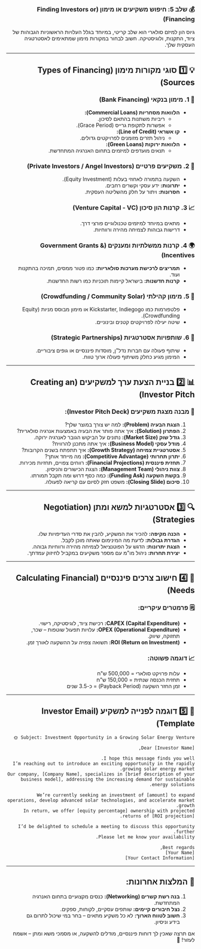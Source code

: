 <div dir="rtl">

### 💰 **שלב 5: חיפוש משקיעים או מימון (Finding Investors or Financing)**  

גיוס הון למיזם סולארי הוא שלב קריטי, במיוחד בגלל העלויות הראשוניות הגבוהות של ציוד, התקנות, ולוגיסטיקה. חשוב לבחור במקורות מימון שמתאימים לאסטרטגיה העסקית שלך.  

---

## 💡 **1️⃣ סוגי מקורות מימון (Types of Financing Sources)**  

### 🏦 **1. מימון בנקאי (Bank Financing)**  

- **הלוואות מסחריות (Commercial Loans):**  
  - ריביות משתנות בהתאם לסיכון.  
  - אפשרות לתקופת גרייס (Grace Period).  
- **קו אשראי (Line of Credit):**  
  - ניהול תזרים מזומנים לפרויקטים גדולים.  
- **הלוואות ירוקות (Green Loans):**  
  - תנאים מועדפים למיזמים בתחום האנרגיה המתחדשת.  

### 🤝 **2. משקיעים פרטיים (Private Investors / Angel Investors)**  

- השקעה בתמורה לאחוזי בעלות (Equity Investment).  
- **יתרונות:** ידע עסקי וקשרים רחבים.  
- **חסרונות:** ויתור על חלק מהשליטה העסקית.  

### 📈 **3. קרנות הון סיכון (Venture Capital - VC)**  

- מתאים במיוחד למיזמים טכנולוגיים פורצי דרך.  
- דרישות גבוהות לצמיחה מהירה ורווחיות.  

### 🌍 **4. קרנות ממשלתיות ומענקים (Government Grants & Incentives)**  

- **תמריצים לרכישת מערכות סולאריות:** כמו פטור ממסים, תמיכה בהתקנות ועוד.  
- **קרנות חדשנות:** בישראל קיימות תוכניות כמו רשות החדשנות.  

### 👥 **5. מימון קהילתי (Crowdfunding / Community Solar)**  

- פלטפורמות כמו Kickstarter, Indiegogo או מימון מבוסס מניות (Equity Crowdfunding).  
- שיטה יעילה לפרויקטים קטנים ובינוניים.  

### 🏢 **6. שותפויות אסטרטגיות (Strategic Partnerships)**  

- שיתוף פעולה עם חברות נדל"ן, מוסדות פיננסיים או גופים ציבוריים.  
- המימון מגיע כחלק משיתוף פעולה ארוך טווח.  

---

## 📊 **2️⃣ בניית הצעת ערך למשקיעים (Creating an Investor Pitch)**  

### 🎯 **מבנה מצגת משקיעים (Investor Pitch Deck):**  

1. **הצגת הבעיה (Problem):** למה יש צורך במוצר שלך?  
2. **הפתרון (Solution):** איך אתה פותר את הבעיה באמצעות אנרגיה סולארית?  
3. **גודל שוק (Market Size):** נתונים על הביקוש הגובר לאנרגיה ירוקה.  
4. **מודל עסקי (Business Model):** איך אתה מתכנן להרוויח?  
5. **אסטרטגיית צמיחה (Growth Strategy):** איך תתפתח בשנים הקרובות?  
6. **יתרון תחרותי (Competitive Advantage):** מה מייחד אותך?  
7. **תחזית פיננסית (Financial Projections):** רווחים צפויים, תחזיות מכירות.  
8. **צוות ניהולי (Management Team):** הצגת הכישורים והניסיון.  
9. **בקשת השקעה (Funding Ask):** כמה כסף דרוש ומה תקבל תמורתו.  
10. **סיכום (Closing Slide):** משפט חזק לסיום עם קריאה לפעולה.  

---

## 🔍 **3️⃣ אסטרטגיות למשא ומתן (Negotiation Strategies)**  

- **הכנה מקיפה:** להכיר את המשקיע, להבין את סדרי העדיפויות שלו.  
- **הגדרת גבולות:** לדעת מה המינימום שאתה מוכן לקבל.  
- **הצגת יתרונות:** הדגש על הפוטנציאל לצמיחה מהירה ורווחיות גבוהה.  
- **יצירת תחרות:** ניהול מו"מ עם מספר משקיעים במקביל לחיזוק עמדתך.  

---

## 💸 **4️⃣ חישוב צרכים פיננסיים (Calculating Financial Needs)**  

### 🗒️ **פרמטרים עיקריים:**  

- **CAPEX (Capital Expenditure):** רכישת ציוד, לוגיסטיקה, רישוי.  
- **OPEX (Operational Expenditure):** עלויות תפעול שוטפות – שכר, תחזוקה, שיווק.  
- **ROI (Return on Investment):** תשואה צפויה על ההשקעה לאורך זמן.  

### 📈 **דוגמה פשוטה:**  

- עלות פרויקט סולארי = 500,000 ש"ח  
- תחזית הכנסה שנתית = 150,000 ש"ח  
- זמן החזר השקעה (Payback Period) = כ-3.5 שנים  

---

## 🚀 **5️⃣ דוגמה לפנייה למשקיע (Investor Email Template)**  

```plaintext
Subject: Investment Opportunity in a Growing Solar Energy Venture 🌞

Dear [Investor Name],

I hope this message finds you well.  
I’m reaching out to introduce an exciting opportunity in the rapidly growing solar energy market.  
Our company, [Company Name], specializes in [brief description of your business model], addressing the increasing demand for sustainable energy solutions.

We’re currently seeking an investment of [amount] to expand operations, develop advanced solar technologies, and accelerate market growth.  
In return, we offer [equity percentage] ownership with projected returns of [ROI projection].  

I’d be delighted to schedule a meeting to discuss this opportunity further.  
Please let me know your availability.  

Best regards,  
[Your Name]  
[Your Contact Information]  
```  

---

## 📌 **המלצות אחרונות:**  

1. **בנה רשת קשרים (Networking):** כנסים מקצועיים בתחום האנרגיה המתחדשת.  
2. **נצל חיבורים קיימים:** שותפים עסקיים, לקוחות, ספקים.  
3. **חשוב לטווח הארוך:** לא כל משקיע מתאים – בחר במי שיכול לתרום גם בידע וניסיון.  

אם תרצה שאכין לך דוחות פיננסיים, מודלים להשקעה, או מסמכי משא ומתן – אשמח לעזור! 🚀

</div>
